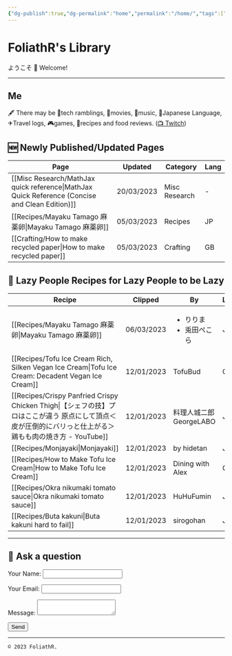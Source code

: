 ```yaml
---
{"dg-publish":true,"dg-permalink":"home","permalink":"/home/","tags":["gardenEntry"],"dgShowInlineTitle":false,"noteIcon":""}
---
```



# FoliathR's Library
ようこそ 👋 Welcome! 

---
## Me
🖋  There may be 📱tech ramblings, 🎥movies, 🎵music, 🗾Japanese Language, ✈Travel logs, 🎮games, 🍙recipes and food reviews.
([📺 Twitch](https://twitch.tv/foliathr))


## 🆕 Newly Published/Updated Pages

| Page                                                                                              | Updated    | Category      | Lang |
| ------------------------------------------------------------------------------------------------- | ---------- | ------------- | ---- |
| [[Misc Research/MathJax quick reference\|MathJax Quick Reference (Concise and Clean Edition)]] | 20/03/2023 | Misc Research | \-   |
| [[Recipes/Mayaku Tamago 麻薬卵\|Mayaku Tamago 麻薬卵]]                                               | 05/03/2023 | Recipes       | JP   |
| [[Crafting/How to make recycled paper\|How to make recycled paper]]                            | 05/03/2023 | Crafting      | GB   |



## 🍜 Lazy People Recipes for Lazy People to be Lazy

| Recipe                                                                                                         | Clipped    | By                                  | Lang | Video |
| -------------------------------------------------------------------------------------------------------------- | ---------- | ----------------------------------- | ---- | ----- |
| [[Recipes/Mayaku Tamago 麻薬卵\|Mayaku Tamago 麻薬卵]]                                                            | 06/03/2023 | <ul><li>りりま</li><li>兎田ぺこら</li></ul> | JP   | no    |
| [[Recipes/Tofu Ice Cream Rich, Silken Vegan Ice Cream\|Tofu Ice Cream: Decadent Vegan Ice Cream]]           | 12/01/2023 | TofuBud                             | GB   | no    |
| [[Recipes/Crispy Panfried Crispy Chicken Thigh\|【シェフの技】プロはここが違う 原点にして頂点＜皮が圧倒的にバリっと仕上がる＞鶏もも肉の焼き方 - YouTube]] | 12/01/2023 | 料理人城二郎 GeorgeLABO                   | JP   | yes   |
| [[Recipes/Monjayaki\|Monjayaki]]                                                                            | 12/01/2023 | by hidetan                          | JP   | no    |
| [[Recipes/How to Make Tofu Ice Cream\|How to Make Tofu Ice Cream]]                                          | 12/01/2023 | Dining with Alex                    | GB   | yes   |
| [[Recipes/Okra nikumaki tomato sauce\|Okra nikumaki tomato sauce]]                                          | 12/01/2023 | HuHuFumin                           | JP   | no    |
| [[Recipes/Buta kakuni\|Buta kakuni hard to fail]]                                                           | 12/01/2023 | sirogohan                           | JP   | yes   |


---
## 💬 Ask a question
<form name="contact" method="POST" data-netlify="true">
  <p>
    <label>Your Name: <input type="text" name="name" /></label>
  </p>
  <p>
    <label>Your Email: <input type="email" name="email" /></label>
  </p>
  <p>
    <label>Message: <textarea name="message"></textarea></label>
  </p>
  <p>
    <button type="submit">Send</button>
  </p>
</form>

---

`© 2023 FoliathR. `
